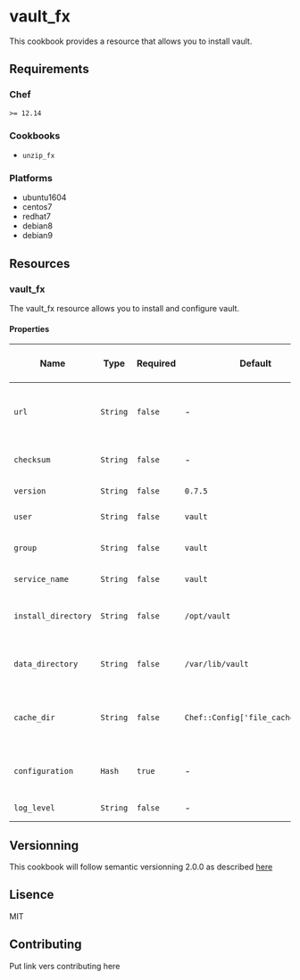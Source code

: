 # vault_fx
This cookbook provides a resource that allows you to install vault.

## Requirements
### Chef
`>= 12.14`

### Cookbooks
* `unzip_fx`

### Platforms
* ubuntu1604
* centos7
* redhat7
* debian8
* debian9

## Resources
### vault_fx
The vault_fx resource allows you to install and configure vault.

#### Properties

| Name | Type | Required | Default | Platform Familly or OS | Description |
| ---- | ---- | -------- | ------- | ---------------------- | ----------- |
| `url` | `String` | `false` | - | `All` | URL of the vault zip (if not set, will fetch from hashicorp) |
| `checksum` | `String` | `false` | - | `All` | Checksum of the vault version |
| `version` | `String` | `false` | `0.7.5` | `All` | Version of vault |
| `user` | `String` | `false` | `vault` | `All` | User that will run vault |
| `group` | `String` | `false` | `vault` | `All` | Group in which vault will be |
| `service_name` | `String` | `false` | `vault` | `All` | Name of the vault service |
| `install_directory` | `String` | `false` | `/opt/vault` | `All` | Directory where vault will be installed |
| `data_directory` | `String` | `false` | `/var/lib/vault` | `All` | Directory where vault will save its data |
| `cache_dir` | `String` | `false` | `Chef::Config['file_cache_path']` | `All` | Directory where vault will save it's temporary files |
| `configuration` | `Hash` | `true` | - | `All` | Hash representing vault's configuration. |
| `log_level` | `String` | `false` | - | `All` | Log level for vault |

## Versionning
This cookbook will follow semantic versionning 2.0.0 as described [here](https://semver.org/)

## Lisence
MIT

## Contributing
Put link vers contributing here
